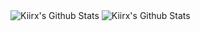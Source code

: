 
<img alt="Kiirx's Github Stats" src="https://github-readme-stats.vercel.app/api?username=kiirx&show_icons=true&hide_border=true&theme=tokyonight" />
<img alt="Kiirx's Github Stats" src="https://github-readme-stats.vercel.app/api/top-langs/?username=kiirx&show_icons=true&hide_border=true&theme=tokyonight" />
